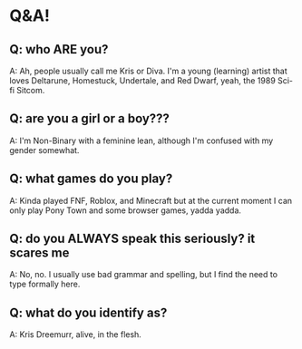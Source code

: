 <h1>Q&A!</h1>

<h2>Q: who ARE you? </h2>
A: Ah, people usually call me Kris or Diva. I'm a young (learning) artist that loves Deltarune, Homestuck, Undertale, and Red Dwarf, yeah, the 1989 Sci-fi Sitcom. 

<h2>Q: are you a girl or a boy??? </h2>
A: I'm Non-Binary with a feminine lean, although I'm confused with my gender somewhat. 

<h2>Q: what games do you play? </h2>
A: Kinda played FNF, Roblox, and Minecraft but at the current moment I can only play Pony Town and some browser games, yadda yadda. 

<h2>Q: do you ALWAYS speak this seriously? it scares me</h2>
A: No, no. I usually use bad grammar and spelling, but I find the need to type formally here. 

<h2>Q: what do you identify as? </h2>
A: Kris Dreemurr, alive, in the flesh. 


